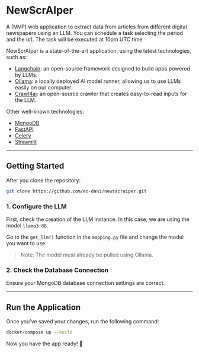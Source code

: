 # NewScrAIper 

A (MVP) web application to extract data from articles from different digital newspapers using an LLM.
You can schedule a task selecting the period and the url. The task will be executed at 10pm UTC time 

NewScrAIper is a state-of-the-art application, using the latest technologies, such as:

- [Langchain](https://www.langchain.com): an open-source framework designed to build apps powered by LLMs.
- [Ollama](https://ollama.com): a locally deployed AI model runner, allowing us to use LLMs easily on our computer.
- [Crawl4ai](https://github.com/unclecode/crawl4ai): an open-source crawler that creates easy-to-read inputs for the LLM.

Other well-known technologies:

- [MongoDB](https://www.mongodb.com)
- [FastAPI](https://fastapi.tiangolo.com)
- [Celery](https://docs.celeryq.dev)
- [Streamlit](https://streamlit.io/)


---

## Getting Started

After you clone the repository:

```bash
git clone https://github.com/ec-dani/newsscraiper.git
```

### 1. Configure the LLM

First, check the creation of the LLM instance. In this case, we are using the model `llama3:8B`.

Go to the `get_llm()` function in the `mapping.py` file and change the model you want to use.  
> Note: The model must already be pulled using Ollama.

### 2. Check the Database Connection

Ensure your MongoDB database connection settings are correct.

---

## Run the Application

Once you’ve saved your changes, run the following command:

```bash
docker-compose up --build
```


Now you have the app ready! 🙌
